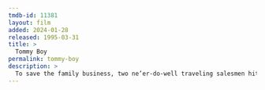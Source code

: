 ```yaml
---
tmdb-id: 11381
layout: film
added: 2024-01-28
released: 1995-03-31
title: >
  Tommy Boy
permalink: tommy-boy
description: >
  To save the family business, two ne’er-do-well traveling salesmen hit the road with disastrously funny consequences.
---
```

